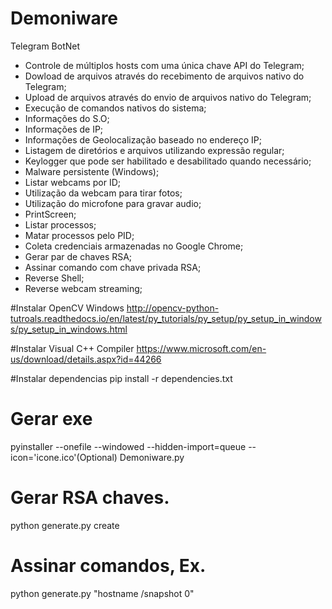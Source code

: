 # Demoniware
Telegram BotNet

- Controle de múltiplos hosts com uma única chave API do Telegram;
- Dowload de arquivos através do recebimento de arquivos nativo do Telegram;
- Upload de arquivos através do envio de arquivos nativo do Telegram;
- Execução de comandos nativos do sistema;
- Informações do S.O;
- Informações de IP;
- Informações de Geolocalização baseado no endereço IP;
- Listagem de diretórios e arquivos utilizando expressão regular;
- Keylogger que pode ser habilitado e desabilitado quando necessário;
- Malware persistente (Windows);
- Listar webcams por ID;
- Utilização da webcam para tirar fotos;
- Utilização do microfone para gravar audio;
- PrintScreen;
- Listar processos;
- Matar processos pelo PID;
- Coleta credenciais armazenadas no Google Chrome;
- Gerar par de chaves RSA;
- Assinar comando com chave privada RSA;
- Reverse Shell;
- Reverse webcam streaming;

#Instalar OpenCV Windows
http://opencv-python-tutroals.readthedocs.io/en/latest/py_tutorials/py_setup/py_setup_in_windows/py_setup_in_windows.html

#Instalar Visual C++ Compiler
https://www.microsoft.com/en-us/download/details.aspx?id=44266

#Instalar dependencias 
pip install -r dependencies.txt

# Gerar exe
pyinstaller --onefile --windowed --hidden-import=queue --icon='icone.ico'(Optional) Demoniware.py

# Gerar RSA chaves.
python generate.py create

# Assinar comandos, Ex.
python generate.py "hostname /snapshot 0"